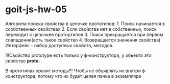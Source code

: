 # goit-js-hw-05

Алгоритм поиска свойства в цепочке прототипов: 1. Поиск начинается в
ссобственных свойствах 2. Если свойства нет в собственных, поиск переходит к
цепочкее протортипов 3. Поиск прекращается при первом совпадении(есть такое
свойство 4. Возвращается значения свойства) Интерфейс - набор доступных свойств,
методов.

!!!Свойство prototype есть только у ф-конструктора, у обьекто это свойство
**proto**.

В прототипах хранят методы!!! Чтобы не обьявлять их внутри ф-конструктора,
потому что их будет целая пачка в экземпляре
